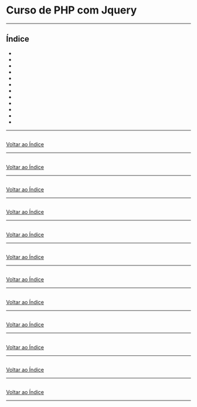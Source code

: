 # Curso de PHP com Jquery

---

## <a name="indice">Índice</a>

- [](#parte1)   
- [](#parte2)   
- [](#parte3)   
- [](#parte4)   
- [](#parte5)   
- [](#parte6)   
- [](#parte7)   
- [](#parte8)   
- [](#parte9)   
- [](#parte10)   
- [](#parte11)   
- [](#parte12)   



---

## <a name="parte1"></a>


[Voltar ao Índice](#indice)

---

## <a name="parte2"></a>


[Voltar ao Índice](#indice)

---

## <a name="parte3"></a>


[Voltar ao Índice](#indice)

---

## <a name="parte4"></a>


[Voltar ao Índice](#indice)

---

## <a name="parte5"></a>


[Voltar ao Índice](#indice)

---

## <a name="parte6"></a>


[Voltar ao Índice](#indice)

---

## <a name="parte7"></a>


[Voltar ao Índice](#indice)

---

## <a name="parte8"></a>


[Voltar ao Índice](#indice)

---

## <a name="parte9"></a>


[Voltar ao Índice](#indice)

---

## <a name="parte10"></a>


[Voltar ao Índice](#indice)

---

## <a name="parte11"></a>


[Voltar ao Índice](#indice)

---

## <a name="parte12"></a>


[Voltar ao Índice](#indice)

---